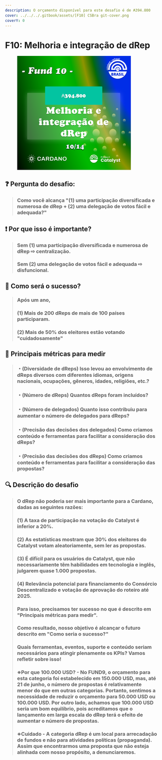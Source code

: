 ```yaml
---
description: O orçamento disponível para este desafio é de ₳394.800
cover: ../../../.gitbook/assets/[F10] CSBra git-cover.png
coverY: 0
---
```


# F10: Melhoria e integração de dRep

<div align="left">

<figure><img src="../../../.gitbook/assets/Frame 21.png" alt="" width="375"><figcaption></figcaption></figure>

</div>

## ❓ Pergunta do desafio:

> ### Como você alcança "(1) uma participação diversificada e numerosa de dRep + (2) uma delegação de votos fácil e adequada?"

## ❗ Por que isso é importante?

> ### Sem (1) uma participação diversificada e numerosa de dRep ⇨ centralização.
>
> ### Sem (2) uma delegação de votos fácil e adequada ⇨ disfuncional.

## 🚀 Como será o sucesso?

> ### Após um ano,
>
> ### (1) Mais de 200 dReps de mais de 100 países participaram.
>
> ### (2) Mais de 50% dos eleitores estão votando "cuidadosamente"

## 📏 Principais métricas para medir

> ### ・(Diversidade de dReps) Isso levou ao envolvimento de dReps diversos com diferentes idiomas, origens nacionais, ocupações, gêneros, idades, religiões, etc.?
>
> ### ・(Número de dReps) Quantos dReps foram incluídos?
>
> ### ・(Número de delegados) Quanto isso contribuiu para aumentar o número de delegados para dReps?
>
> ### ・(Precisão das decisões dos delegados) Como criamos conteúdo e ferramentas para facilitar a consideração dos dReps?
>
> ### ・(Precisão das decisões dos dReps) Como criamos conteúdo e ferramentas para facilitar a consideração das propostas?

## 🔍 Descrição do desafio

> ### O dRep não poderia ser mais importante para a Cardano, dadas as seguintes razões:
>
> ### (1) A taxa de participação na votação do Catalyst é inferior a 20%.
>
> ### (2) As estatísticas mostram que 30% dos eleitores do Catalyst votam aleatoriamente, sem ler as propostas.
>
> ### (3) É difícil para os usuários do Catalyst, que não necessariamente têm habilidades em tecnologia e inglês, julgarem quase 1.000 propostas.
>
> ### (4) Relevância potencial para financiamento do Consórcio Descentralizado e votação de aprovação do roteiro até 2025.
>
>
>
> ### Para isso, precisamos ter sucesso no que é descrito em "Principais métricas para medir".
>
> ### Como resultado, nosso objetivo é alcançar o futuro descrito em "Como seria o sucesso?"
>
> ### Quais ferramentas, eventos, suporte e conteúdo seriam necessários para atingir plenamente os KPIs? Vamos refletir sobre isso!
>
>
>
> ### ※Por que 100.000 USD? - No FUND9, o orçamento para esta categoria foi estabelecido em 150.000 USD, mas, até 21 de junho, o número de propostas é relativamente menor do que em outras categorias. Portanto, sentimos a necessidade de reduzir o orçamento para 50.000 USD ou 100.000 USD. Por outro lado, achamos que 100.000 USD seria um bom equilíbrio, pois acreditamos que o lançamento em larga escala do dRep terá o efeito de aumentar o número de propostas.
>
>
>
> ### ※Cuidado - A categoria dRep é um local para arrecadação de fundos e não para atividades políticas (propaganda). Assim que encontrarmos uma proposta que não esteja alinhada com nosso propósito, a denunciaremos.
